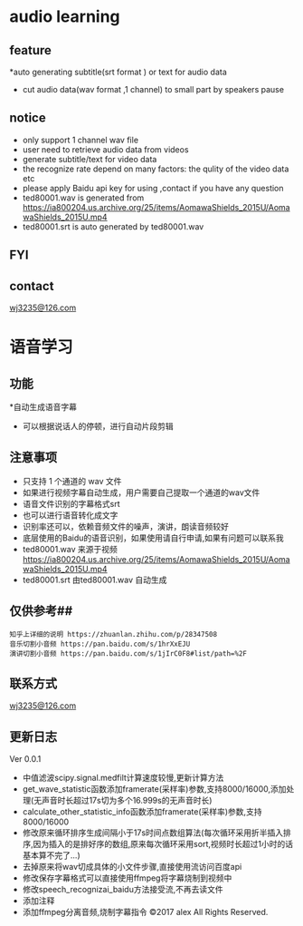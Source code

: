 # audio learning #
## feature ##
  *auto generating subtitle(srt format ) or text for audio data
  * cut audio data(wav format ,1 channel) to small part by speakers pause

## notice ##
  * only support 1 channel wav file
  * user need to retrieve audio data from videos
  * generate subtitle/text for video data
  * the recognize rate depend on many factors: the qulity of the video data etc
  * please apply Baidu api key for using ,contact if you have any question
  * ted80001.wav is generated from  https://ia800204.us.archive.org/25/items/AomawaShields_2015U/AomawaShields_2015U.mp4
  * ted80001.srt is auto generated by ted80001.wav

## FYI ##
  
## contact ##
  wj3235@126.com

# 语音学习 #
## 功能 ##
  *自动生成语音字幕
  * 可以根据说话人的停顿，进行自动片段剪辑

## 注意事项 ##
  * 只支持 1 个通道的 wav 文件
  * 如果进行视频字幕自动生成，用户需要自己提取一个通道的wav文件
  * 语音文件识别的字幕格式srt
  * 也可以进行语音转化成文字
  * 识别率还可以，依赖音频文件的噪声，演讲，朗读音频较好
  * 底层使用的Baidu的语音识别，如果使用请自行申请,如果有问题可以联系我
  * ted80001.wav 来源于视频  https://ia800204.us.archive.org/25/items/AomawaShields_2015U/AomawaShields_2015U.mp4
  * ted80001.srt 由ted80001.wav 自动生成 

## 仅供参考##
	知乎上详细的说明 https://zhuanlan.zhihu.com/p/28347508
	音乐切割小音频 https://pan.baidu.com/s/1hrXxEJU
	演讲切割小音频 https://pan.baidu.com/s/1jIrC0F8#list/path=%2F
## 联系方式 ##
  wj3235@126.com
  
  
## 更新日志 ##  
Ver 0.0.1
  * 中值滤波scipy.signal.medfilt计算速度较慢,更新计算方法
  * get_wave_statistic函数添加framerate(采样率)参数,支持8000/16000,添加处理(无声音时长超过17s切为多个16.999s的无声音时长)
  * calculate_other_statistic_info函数添加framerate(采样率)参数,支持8000/16000
  * 修改原来循环排序生成间隔小于17s时间点数组算法(每次循环采用折半插入排序,因为插入的是排好序的数组,原来每次循环采用sort,视频时长超过1小时的话基本算不完了...)
  * 去掉原来将wav切成具体的小文件步骤,直接使用流访问百度api
  * 修改保存字幕格式可以直接使用ffmpeg将字幕烧制到视频中
  * 修改speech_recognizai_baidu方法接受流,不再去读文件
  * 添加注释 
  * 添加ffmpeg分离音频,烧制字幕指令
©2017 alex All Rights Reserved.
  




